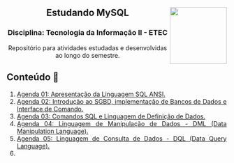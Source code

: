 <div align="center">
<a href="https://github.com/monicaquintal" target="_blank"><img align="right" height="130" src="https://cdn.jsdelivr.net/gh/devicons/devicon/icons/mysql/mysql-original.svg" /></a>
<h2>Estudando MySQL</h2>
<h3>Disciplina: Tecnologia da Informação II - ETEC</h3>
<p>Repositório para atividades estudadas e desenvolvidas ao longo do semestre.</p>
</div>

<div id="conteudo" align="justify">

## Conteúdo 💭
     
1. [Agenda 01: Apresentação da Linguagem SQL ANSI.](./agenda01/agenda01.md)
2. [Agenda 02: Introdução ao SGBD, implementação de Bancos de Dados e Interface de Comando.](./agenda02/agenda02.md)
3. [Agenda 03: Comandos SQL e Linguagem de Definição de Dados.](./agenda03/agenda03.md)
4. [Agenda 04: Linguagem de Manipulação de Dados - DML (Data Manipulation Language).](./agenda04/agenda04.md)
5. [Agenda 05: Linguagem de Consulta de Dados - DQL (Data Query Language).](./agenda05/agenda05.md)
6. 
